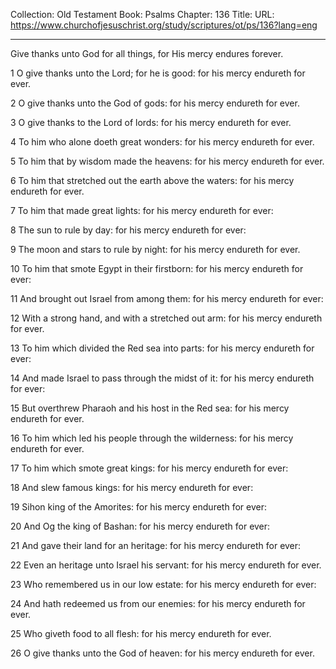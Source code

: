 Collection: Old Testament
Book: Psalms
Chapter: 136
Title: 
URL: https://www.churchofjesuschrist.org/study/scriptures/ot/ps/136?lang=eng

---

Give thanks unto God for all things, for His mercy endures forever.

1 O give thanks unto the Lord; for he is good: for his mercy endureth for ever.

2 O give thanks unto the God of gods: for his mercy endureth for ever.

3 O give thanks to the Lord of lords: for his mercy endureth for ever.

4 To him who alone doeth great wonders: for his mercy endureth for ever.

5 To him that by wisdom made the heavens: for his mercy endureth for ever.

6 To him that stretched out the earth above the waters: for his mercy endureth for ever.

7 To him that made great lights: for his mercy endureth for ever:

8 The sun to rule by day: for his mercy endureth for ever:

9 The moon and stars to rule by night: for his mercy endureth for ever.

10 To him that smote Egypt in their firstborn: for his mercy endureth for ever:

11 And brought out Israel from among them: for his mercy endureth for ever:

12 With a strong hand, and with a stretched out arm: for his mercy endureth for ever.

13 To him which divided the Red sea into parts: for his mercy endureth for ever:

14 And made Israel to pass through the midst of it: for his mercy endureth for ever:

15 But overthrew Pharaoh and his host in the Red sea: for his mercy endureth for ever.

16 To him which led his people through the wilderness: for his mercy endureth for ever.

17 To him which smote great kings: for his mercy endureth for ever:

18 And slew famous kings: for his mercy endureth for ever:

19 Sihon king of the Amorites: for his mercy endureth for ever:

20 And Og the king of Bashan: for his mercy endureth for ever:

21 And gave their land for an heritage: for his mercy endureth for ever:

22 Even an heritage unto Israel his servant: for his mercy endureth for ever.

23 Who remembered us in our low estate: for his mercy endureth for ever:

24 And hath redeemed us from our enemies: for his mercy endureth for ever.

25 Who giveth food to all flesh: for his mercy endureth for ever.

26 O give thanks unto the God of heaven: for his mercy endureth for ever.
